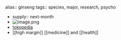 alias:: ginseng
tags:: species, major, research, psycho

- supply:: next-month
- ![image.png](https://peach-geographical-bat-397.mypinata.cloud/ipfs/QmPJovQWNmD4TRvHXdpGWfkj3tAUnpiQHcTZfPDVU9kdg5)
- [tokopedia](https://www.tokopedia.com/houseofprosperity/5-bibit-red-ginseng-korea-biji-benih-panax-ginseng-merah-korea?extParam=ivf%3Dfalse%26src%3Dsearch&refined=true)
- [[high margin]] [[medicine]] and [[health]]